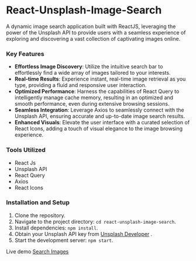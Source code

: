# React-Unsplash-Image-Search

A dynamic image search application built with ReactJS, leveraging the power of the Unsplash API to provide users with a seamless experience of exploring and discovering a vast collection of captivating images online.

### Key Features

- **Effortless Image Discovery**: Utilize the intuitive search bar to effortlessly find a wide array of images tailored to your interests.
- **Real-time Results**: Experience instant, real-time image retrieval as you type, providing a fluid and responsive user interaction.
- **Optimized Performance**: Harness the capabilities of React Query to intelligently manage cache memory, resulting in an optimized and smooth performance, even during extensive browsing sessions.
- **Seamless Integration**: Leverage Axios to seamlessly connect with the Unsplash API, ensuring accurate and up-to-date image search results.
- **Enhanced Visuals**: Elevate the user interface with a curated selection of React Icons, adding a touch of visual elegance to the image browsing experience.

### Tools Utilized

- React Js
- Unsplash API
- React Query
- Axios
- React Icons

### Installation and Setup

1.  Clone the repository.
2.  Navigate to the project directory: `cd react-unsplash-image-search`.
3.  Install dependencies: `npm install`.
4.  Obtain your Unsplash API key from [Unsplash Developer](https://unsplash.com/developers) .
5.  Start the development server: `npm start`.

Live demo [Search Images](https://rutvik-search-images.netlify.app/)
